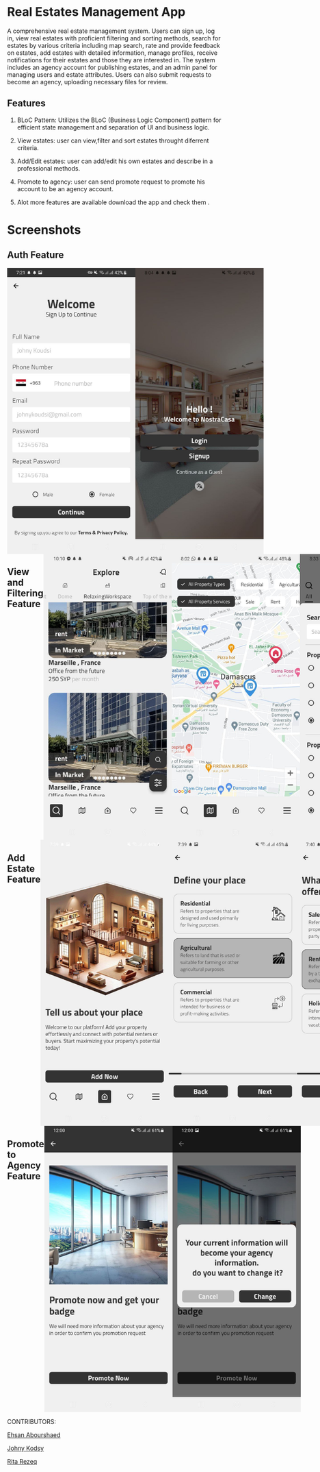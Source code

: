# Real Estates Management App

A comprehensive real estate management system. Users can sign up, log in, view real estates with proficient filtering and sorting methods, search for estates by various criteria including map search, rate and provide feedback on estates, add estates with detailed information, manage profiles, receive notifications for their estates and those they are interested in. The system includes an agency account for publishing estates, and an admin panel for managing users and estate attributes. Users can also submit requests to become an agency, uploading necessary files for review.

## Features
1) BLoC Pattern: Utilizes the BLoC (Business Logic Component) pattern for efficient state management and separation of UI and business logic.

2) View estates: user can view,filter and sort estates throught diferrent criteria.

3) Add/Edit estates: user can add/edit his own estates and describe in a professional methods.
4) Promote to agency: user can send promote request to promote his account to be an agency account.
5) Alot more features are available download the app and check them .


# Screenshots

## Auth Feature
<div style="display: flex;">
<img src="https://github.com/ehsankkk1/Nostra-Casa-Real-Estate/blob/master/assets/images/screenshots/signup.jpg" width="300" >  
<img src="https://github.com/ehsankkk1/Nostra-Casa-Real-Estate/blob/master/assets/images/screenshots/login.jpg" width="300" >
</div>

<div style="display: flex;">
  
## View and Filtering Feature
<img src="https://github.com/ehsankkk1/Nostra-Casa-Real-Estate/blob/master/assets/images/screenshots/view1.jpg" width="300" >  
<img src="https://github.com/ehsankkk1/Nostra-Casa-Real-Estate/blob/master/assets/images/screenshots/view2.jpg" width="300" >  
<img src="https://github.com/ehsankkk1/Nostra-Casa-Real-Estate/blob/master/assets/images/screenshots/view3.jpg" width="300" >  
<img src="https://github.com/ehsankkk1/Nostra-Casa-Real-Estate/blob/master/assets/images/screenshots/view4.jpg" width="300" >  
<img src="https://github.com/ehsankkk1/Nostra-Casa-Real-Estate/blob/master/assets/images/screenshots/view5.jpg" width="300" > 
<img src="https://github.com/ehsankkk1/Nostra-Casa-Real-Estate/blob/master/assets/images/screenshots/view6.jpg" width="300" > 
</div>

<div style="display: flex;">
  
## Add Estate Feature
<img src="https://github.com/ehsankkk1/Nostra-Casa-Real-Estate/blob/master/assets/images/screenshots/add1.jpg" width="300" >  
<img src="https://github.com/ehsankkk1/Nostra-Casa-Real-Estate/blob/master/assets/images/screenshots/add2.jpg" width="300" >  
<img src="https://github.com/ehsankkk1/Nostra-Casa-Real-Estate/blob/master/assets/images/screenshots/add3.jpg" width="300" >  
<img src="https://github.com/ehsankkk1/Nostra-Casa-Real-Estate/blob/master/assets/images/screenshots/add4.jpg" width="300" >  
<img src="https://github.com/ehsankkk1/Nostra-Casa-Real-Estate/blob/master/assets/images/screenshots/add5.jpg" width="300" > 
<img src="https://github.com/ehsankkk1/Nostra-Casa-Real-Estate/blob/master/assets/images/screenshots/add6.jpg" width="300" > 
</div>

<div style="display: flex;">
  
## Promote to Agency Feature
<img src="https://github.com/ehsankkk1/Nostra-Casa-Real-Estate/blob/master/assets/images/screenshots/promote1.jpg" width="300" >  
<img src="https://github.com/ehsankkk1/Nostra-Casa-Real-Estate/blob/master/assets/images/screenshots/promote2.jpg" width="300" >  
</div>

CONTRIBUTORS:

[Ehsan Abourshaed](https://github.com/ehsankkk1)

[Johny Kodsy](https://github.com/johnykoudsy)

[Rita Rezeq](https://github.com/RitaRezeq)



